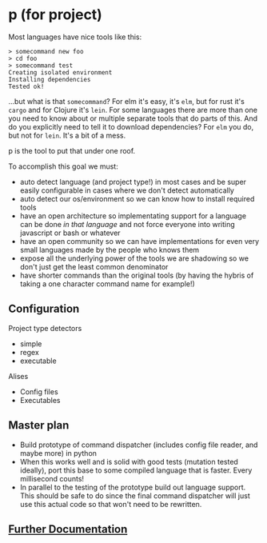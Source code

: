# p (for project)

Most languages have nice tools like this:

```
> somecommand new foo
> cd foo
> somecommand test
Creating isolated environment 
Installing dependencies
Tested ok!
```

...but what is that `somecommand`? For elm it's easy, it's `elm`, but for rust it's `cargo` and for Clojure it's `lein`. For some languages there are more than one you need to know about or multiple separate tools that do parts of this. And do you explicitly need to tell it to download dependencies? For `elm` you do, but not for `lein`. It's a bit of a mess.

p is the tool to put that under one roof.

To accomplish this goal we must:

- auto detect language (and project type!) in most cases and be super easily configurable in cases where we don't detect automatically 
- auto detect our os/environment so we can know how to install required tools
- have an open architecture so implementating support for a language can be done _in that language_ and not force everyone into writing javascript or bash or whatever
- have an open community so we can have implementations for even very small languages made by the people who knows them
- expose all the underlying power of the tools we are shadowing so we don't just get the least common denominator
- have shorter commands than the original tools (by having the hybris of taking a one character command name for example!)

## Configuration 

Project type detectors

- simple
- regex
- executable

Alises

- Config files
- Executables

## Master plan

- Build prototype of command dispatcher (includes config file reader, and maybe more) in python
- When this works well and is solid with good tests (mutation tested ideally), port this base to some compiled language that is faster. Every millisecond counts!
- In parallel to the testing of the prototype build out language support. This should be safe to do since the final command dispatcher will just use this actual code so that won't need to be rewritten.


## [Further Documentation](Documentation/README.md)
